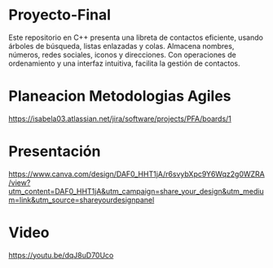 # Proyecto-Final
Este repositorio en C++ presenta una libreta de contactos eficiente, usando árboles de búsqueda, listas enlazadas y colas. Almacena nombres, números, redes sociales, iconos y direcciones. Con operaciones de ordenamiento y una interfaz intuitiva, facilita la gestión de contactos.

# Planeacion Metodologias Agiles 

https://isabela03.atlassian.net/jira/software/projects/PFA/boards/1

# Presentación

https://www.canva.com/design/DAF0_HHT1jA/r6svybXpc9Y6Wqz2g0WZRA/view?utm_content=DAF0_HHT1jA&utm_campaign=share_your_design&utm_medium=link&utm_source=shareyourdesignpanel

# Video

https://youtu.be/dqJ8uD70Uco
